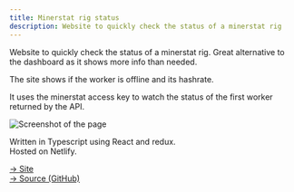 ```yaml
---
title: Minerstat rig status
description: Website to quickly check the status of a minerstat rig
---
```


Website to quickly check the status of a minerstat rig. Great alternative to the dashboard as it shows more info than needed.  

The site shows if the worker is offline and its hashrate.

It uses the minerstat access key to watch the status of the first worker returned by the API.

![Screenshot of the page][rig-screenshot]

Written in Typescript using React and redux.  
Hosted on Netlify.

[→ Site](https://rig.loicbacci.me)  
[→ Source (GitHub)](https://github.com/loicbacciga/rig-status)

[rig-screenshot]: /images/rig-screenshot.png
